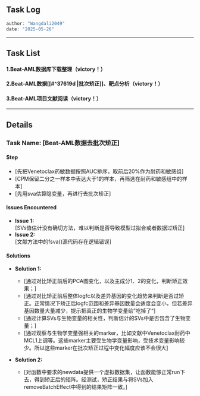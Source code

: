 ## **Task Log**
```r
author: "Wangdali2049"
date: "2025-05-26"
```
---

## **Task List**

#### 1.Beat-AML数据库下载整理（victory！）
#### 2.Beat-AML数据[[#^37619d |批次矫正]]、靶点分析（victory！）

#### 3.Beat-AML项目文献阅读（victory！）
---

## **Details**
### **Task Name: [Beat-AML数据去批次矫正]**

#### **Step**

- [先把Venetoclax药敏数据按照AUC排序，取前后20%作为耐药和敏感组]
- [CPM保留二分之一样本中表达大于1的样本，再筛选在耐药和敏感组中的样本]
- [先用sva估算隐变量，再进行去批次矫正]

#### **Issues Encountered**

- **Issue 1:**  
    [SVs值估计没有确切方法，难以判断是否导致模型过拟合或者数据过矫正]
- **Issue 2:**  
    [文献方法中的fsva()源代码存在逻辑错误]
#### **Solutions**

- **Solution 1:**  
    - [通过对比矫正前后的PCA图变化，以及主成分1、2的变化，判断矫正效果；]
    - [通过对比矫正前后整体logfc以及差异基因的变化趋势来判断是否过矫正。正常情况下矫正后logfc范围和差异基因数量会适度会变小，但若差异基因数量大量减少，提示把真正的生物学变量给”吃掉了“]
    - [通过计算SVs与生物变量的相关性，判断估计的SVs中是否包含了生物变量；]
    - [通过观察与生物学变量强相关的marker，比如文献中Venetoclax耐药中MCL1上调等。这些marker主要受生物学变量影响，受技术变量影响较少。所以这些marker在批次矫正过程中变化幅度应该不会很大]
    
- **Solution 2:**  
    - [对函数中要求的newdata提供一个虚拟数据集，让函数能够正常run下去，得到矫正后的矩阵。经测试，矫正结果与将SVs加入removeBatchEffect中得到的结果矩阵一致。]